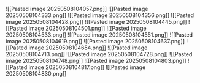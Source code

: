 ![[Pasted image 20250508104057.png]]
![[Pasted image 20250508104333.png]]
![[Pasted image 20250508104356.png]]
![[Pasted image 20250508104428.png]]
![[Pasted image 20250508104445.png]]
![[Pasted image 20250508104501.png]]
![[Pasted image 20250508104533.png]]
![[Pasted image 20250508104551.png]]
![[Pasted image 20250508104619.png]]
![[Pasted image 20250508104637.png]]
![[Pasted image 20250508104654.png]]
![[Pasted image 20250508104713.png]]
![[Pasted image 20250508104728.png]]
![[Pasted image 20250508104748.png]]
![[Pasted image 20250508104803.png]]
![[Pasted image 20250508104817.png]]
![[Pasted image 20250508104830.png]]
